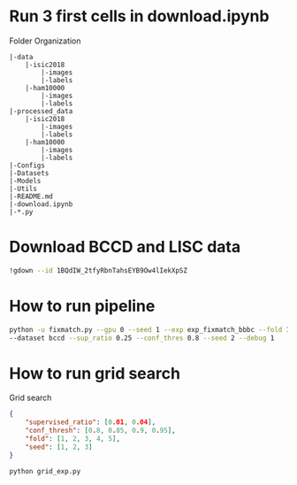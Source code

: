 # Run 3 first cells in download.ipynb
Folder Organization
```
|-data
    |-isic2018
        |-images
        |-labels
    |-ham10000
        |-images
        |-labels 
|-processed_data
    |-isic2018
        |-images
        |-labels
    |-ham10000
        |-images
        |-labels
|-Configs
|-Datasets
|-Models
|-Utils
|-README.md
|-download.ipynb
|-*.py
```

# Download BCCD and LISC data
```bash
!gdown --id 1BQdIW_2tfyRbnTahsEYB9Ow4lIekXpSZ
```

# How to run pipeline
```bash
python -u fixmatch.py --gpu 0 --seed 1 --exp exp_fixmatch_bbbc --fold 1 --dataset bbbc
--dataset bccd --sup_ratio 0.25 --conf_thres 0.8 --seed 2 --debug 1
```

# How to run grid search
Grid search

```json
{
    "supervised_ratio": [0.01, 0.04],
    "conf_thresh": [0.8, 0.85, 0.9, 0.95],
    "fold": [1, 2, 3, 4, 5],
    "seed": [1, 2, 3]
}
```

```bash
python grid_exp.py
```
